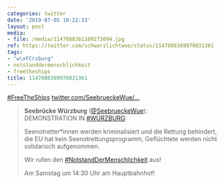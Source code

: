 ```yaml
---
categories: twitter
date: '2019-07-05 10:22:33'
layout: post
media:
- file: /media/1147088361389273094.jpg
ref: https://twitter.com/schwarzlichtwue/status/1147088369970831361
tags:
- "w\xFCrzburg"
- notstanddermenschlichkeit
- freetheships
title: 1147088369970831361
---
```

[#FreeTheShips](/t/freetheships) [twitter.com/SeebrueckeWue/…](https://twitter.com/SeebrueckeWue/status/1146142944602337285) 
> <b>Seebrücke Würzburg</b> ([@SeebrueckeWue](https://twitter.com/SeebrueckeWue)):  
>DEMONSTRATION IN [#WÜRZBURG](/t/würzburg):  
>  
>  
>  
>Seenotretter\*innen werden kriminalisiert und die Rettung behindert, die EU hat kein Seenotrettungsprogramm, Geflüchtete werden nicht solidarisch aufgenommen.  
>  
>  
>  
>Wir rufen den [#NotstandDerMenschlichkeit](/t/notstanddermenschlichkeit) aus!  
>  
>  
>  
>Am Samstag um 14:30 Uhr am Hauptbahnhof!   

